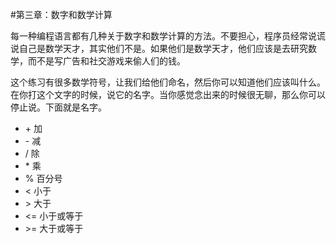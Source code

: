#第三章：数字和数学计算

每一种编程语言都有几种关于数字和数学计算的方法。不要担心，程序员经常说谎说自己是数学天才，其实他们不是。如果他们是数学天才，他们应该是去研究数学，而不是写广告和社交游戏来偷人们的钱。

这个练习有很多数学符号，让我们给他们命名，然后你可以知道他们应该叫什么。在你打这个文字的时候，说它的名字。当你感觉念出来的时候很无聊，那么你可以停止说。下面就是名字。

- \+ 加
- \- 减
- / 除
- \* 乘
- % 百分号
-  < 小于
-  \> 大于
-  <= 小于或等于
-  \>= 大于或等于

